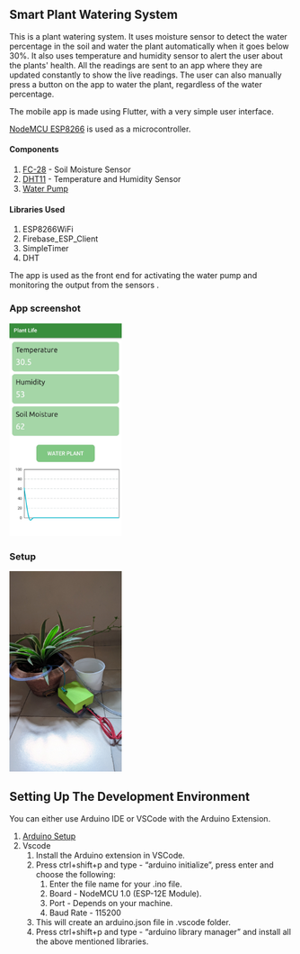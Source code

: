 ## Smart Plant Watering System

This is a plant watering system. It uses moisture sensor to detect the water percentage in the soil and water the plant automatically when it goes below 30%. It also uses temperature and humidity sensor to alert the user about the plants' health. All the readings are sent to an app where they are updated constantly to show the live readings.
The user can also manually press a button on the app to water the plant, regardless of the water percentage.

The mobile app is made using Flutter, with a very simple user interface.

[NodeMCU ESP8266](https://robu.in/product/nodemcu-cp2102-board/) is used as a microcontroller.

#### Components

1.  [FC-28](https://robu.in/product/soil-moisture-meter-soil-humidity-sensor-water-sensor-soil-hygrometer-ardunio/) - Soil Moisture Sensor
2.  [DHT11](https://robu.in/product/dht11-temperature-and-humidity-sensor-module-with-led/) - Temperature and Humidity Sensor
3.  [Water Pump](https://robu.in/product/dc-3-6-v-mini-micro-submersible-water-pump/)

#### Libraries Used

1.  ESP8266WiFi
2.  Firebase_ESP_Client
3.  SimpleTimer
4.  DHT


The app is used as the front end for activating the water pump and monitoring the output from the sensors .

### App screenshot
<img src="images/SPWS_app.jpg" width=200>

### Setup
<img src="images/setup.jpg" width=200>

## Setting Up The Development Environment

You can either use Arduino IDE or VSCode with the Arduino Extension.

1.  [Arduino Setup](https://www.instructables.com/How-to-Program-NodeMCU-on-Arduino-IDE/)
2.  Vscode 
    1.  Install the Arduino extension in VSCode.
    2.  Press ctrl+shift+p and type - “arduino initialize”, press enter and choose the following:
        1.  Enter the file name for your .ino file.
        2.  Board - NodeMCU 1.0 (ESP-12E Module).
        3.  Port - Depends on your machine.
        4.  Baud Rate - 115200
    3.  This will create an arduino.json file in .vscode folder.
    4.  Press ctrl+shift+p and type - “arduino library manager” and install all the above mentioned libraries.
